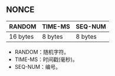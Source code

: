 ## NONCE

|RANDOM   |TIME-MS |SEQ-NUM |
|:--------|:-------|:-------|
|16 bytes |8 bytes |8 bytes |

* RANDOM：随机字符。
* TIME-MS：时间戳(毫秒)。
* SEQ-NUM：编号。